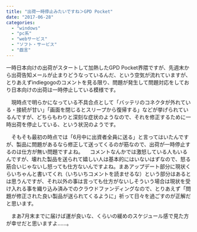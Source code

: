 ```yaml
---
title: "出荷一時停止みたいですね＞GPD Pocket"
date: "2017-06-28"
categories: 
  - "windows"
  - "pc系"
  - "webサービス"
  - "ソフト・サービス"
  - "戯言"
---
```


一時日本向けの出荷がスタートして加熱したGPD Pocket界隈ですが、先週末から出荷告知メールが止まりどうなっているんだ、という空気が流れていますが、とりあえずindiegogoのコメントを見る限り、問題が発生して問題対応をしており日本向けの出荷は一時停止している模様です。

　現時点で明らかになっている不具合点として「バッテリのコネクタが外れている・接続が甘い」「画面を閉じるとスリープから復帰する」などが挙げられているんですが、どちらもわりと深刻な症状のようなので、それを修正するために一時出荷を停止している、という状況のようです。

　そもそも最初の時点では「6月中に出資者全員に送る」と言ってはいたんですが、製品に問題があるなら修正して送ってくるのが筋なので、出荷が一時停止するのは仕方が無い問題ですよね。 　コメントなんかでは激怒している人もいるんですが、壊れた製品を送られて嬉しい人は基本的にはいないはずなので、怒る筋合いじゃないし怒っても仕方ないんですよね。まあアップデート部分に現状くらいちゃんと書いてくれ（いちいちコメントを読ませるな）という部分はあるとは思うんですが、それ以外の事は言っても仕方がないしそういう場合は現状を受け入れる事を織り込み済みでのクラウドファンディングなので、とりあえず「問題が修正された良い製品が送られてくるように」祈って日々を過ごすのが正解だと思います。

　まあ7月末までに届けば運が良いな、くらいの緩めのスケジュール感で見た方が幸せだと思いますよ……。
